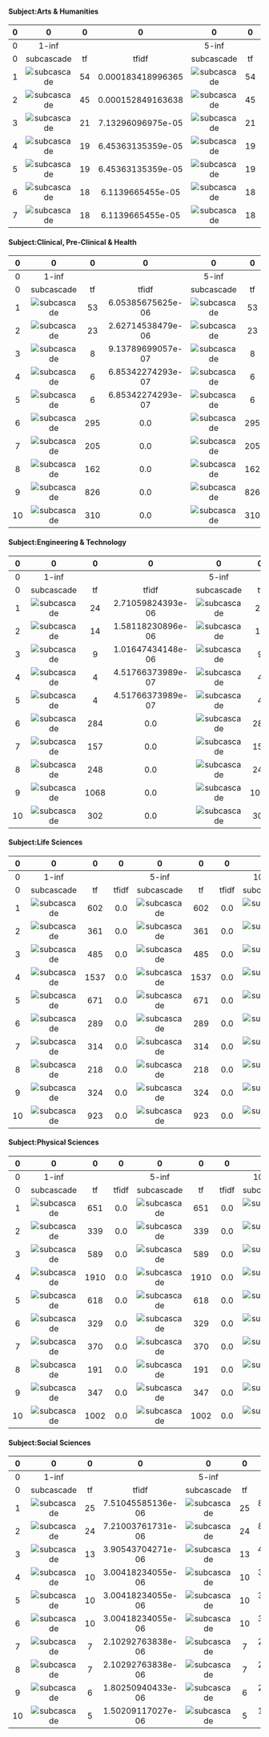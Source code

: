 #### Subject:Arts & Humanities
|0|0|0|0|0|0|0|0|0|0|0|0|0|0|0|0|0|0|0|0|0|0|0|0|0|
|:--------:|:--------:|:--------:|:--------:|:--------:|:--------:|:--------:|:--------:|:--------:|:--------:|:--------:|:--------:|:--------:|:--------:|:--------:|:--------:|:--------:|:--------:|:--------:|:--------:|:--------:|:--------:|:--------:|:--------:|:--------:|
|0|1-inf|||5-inf|||10-inf|||20-inf|||50-inf|||100-inf|||500-inf|||1000-inf|||
|0|subcascade|tf|tfidf|subcascade|tf|tfidf|subcascade|tf|tfidf|subcascade|tf|tfidf|subcascade|tf|tfidf|subcascade|tf|tfidf|subcascade|tf|tfidf|subcascade|tf|tfidf|
|1|![subcascade](subcascade/fig/subcas_66.jpg)|54|0.000183418996365|![subcascade](subcascade/fig/subcas_66.jpg)|54|0.000239614540457|![subcascade](subcascade/fig/subcas_66.jpg)|32|0.000238520208811|![subcascade](subcascade/fig/subcas_66.jpg)|13|0.000205180530257|![subcascade](subcascade/fig/subcas_215.jpg)|1|0.0|![subcascade](subcascade/fig/subcas_215.jpg)|1|0.0|![subcascade](subcascade/fig/subcas_24.jpg)|1|0.0|![subcascade](subcascade/fig/subcas_50.jpg)|1|0.0|
|2|![subcascade](subcascade/fig/subcas_81.jpg)|45|0.000152849163638|![subcascade](subcascade/fig/subcas_81.jpg)|45|0.000199678783714|![subcascade](subcascade/fig/subcas_81.jpg)|21|0.000156528887032|![subcascade](subcascade/fig/subcas_81.jpg)|7|0.000110481823984|![subcascade](subcascade/fig/subcas_210.jpg)|1|0.0|![subcascade](subcascade/fig/subcas_210.jpg)|1|0.0|![subcascade](subcascade/fig/subcas_10.jpg)|2|0.0|![subcascade](subcascade/fig/subcas_0.jpg)|4|0.0|
|3|![subcascade](subcascade/fig/subcas_109.jpg)|21|7.13296096975e-05|![subcascade](subcascade/fig/subcas_109.jpg)|21|9.31834323999e-05|![subcascade](subcascade/fig/subcas_109.jpg)|13|9.68988348293e-05|![subcascade](subcascade/fig/subcas_31.jpg)|7|0.000110481823984|![subcascade](subcascade/fig/subcas_218.jpg)|2|0.0|![subcascade](subcascade/fig/subcas_132.jpg)|1|0.0|![subcascade](subcascade/fig/subcas_39.jpg)|1|0.0|![subcascade](subcascade/fig/subcas_3.jpg)|2|0.0|
|4|![subcascade](subcascade/fig/subcas_114.jpg)|19|6.45363135359e-05|![subcascade](subcascade/fig/subcas_114.jpg)|19|8.43088197904e-05|![subcascade](subcascade/fig/subcas_31.jpg)|13|9.68988348293e-05|![subcascade](subcascade/fig/subcas_79.jpg)|7|0.000110481823984|![subcascade](subcascade/fig/subcas_132.jpg)|2|0.0|![subcascade](subcascade/fig/subcas_24.jpg)|8|0.0|![subcascade](subcascade/fig/subcas_20.jpg)|1|0.0|![subcascade](subcascade/fig/subcas_2.jpg)|2|0.0|
|5|![subcascade](subcascade/fig/subcas_117.jpg)|19|6.45363135359e-05|![subcascade](subcascade/fig/subcas_117.jpg)|19|8.43088197904e-05|![subcascade](subcascade/fig/subcas_79.jpg)|12|8.9445078304e-05|![subcascade](subcascade/fig/subcas_109.jpg)|5|7.89155885602e-05|![subcascade](subcascade/fig/subcas_131.jpg)|2|0.0|![subcascade](subcascade/fig/subcas_25.jpg)|1|0.0|![subcascade](subcascade/fig/subcas_58.jpg)|1|0.0|![subcascade](subcascade/fig/subcas_4.jpg)|3|0.0|
|6|![subcascade](subcascade/fig/subcas_193.jpg)|18|6.1139665455e-05|![subcascade](subcascade/fig/subcas_193.jpg)|18|7.98715134856e-05|![subcascade](subcascade/fig/subcas_117.jpg)|10|7.45375652533e-05|![subcascade](subcascade/fig/subcas_133.jpg)|3|4.73493531361e-05|![subcascade](subcascade/fig/subcas_136.jpg)|2|0.0|![subcascade](subcascade/fig/subcas_26.jpg)|5|0.0|![subcascade](subcascade/fig/subcas_22.jpg)|2|0.0|![subcascade](subcascade/fig/subcas_6.jpg)|2|0.0|
|7|![subcascade](subcascade/fig/subcas_88.jpg)|18|6.1139665455e-05|![subcascade](subcascade/fig/subcas_88.jpg)|18|7.98715134856e-05|![subcascade](subcascade/fig/subcas_112.jpg)|9|6.7083808728e-05|![subcascade](subcascade/fig/subcas_121.jpg)|3|4.73493531361e-05|![subcascade](subcascade/fig/subcas_139.jpg)|1|0.0|![subcascade](subcascade/fig/subcas_20.jpg)|34|0.0|![subcascade](subcascade/fig/subcas_0.jpg)|42|0.0|![subcascade](subcascade/fig/subcas_8.jpg)|2|0.0|
#### Subject:Clinical, Pre-Clinical & Health
|0|0|0|0|0|0|0|0|0|0|0|0|0|0|0|0|0|0|0|0|0|0|0|0|0|
|:--------:|:--------:|:--------:|:--------:|:--------:|:--------:|:--------:|:--------:|:--------:|:--------:|:--------:|:--------:|:--------:|:--------:|:--------:|:--------:|:--------:|:--------:|:--------:|:--------:|:--------:|:--------:|:--------:|:--------:|:--------:|
|0|1-inf|||5-inf|||10-inf|||20-inf|||50-inf|||100-inf|||500-inf|||1000-inf|||
|0|subcascade|tf|tfidf|subcascade|tf|tfidf|subcascade|tf|tfidf|subcascade|tf|tfidf|subcascade|tf|tfidf|subcascade|tf|tfidf|subcascade|tf|tfidf|subcascade|tf|tfidf|
|1|![subcascade](subcascade/fig/subcas_247.jpg)|53|6.05385675625e-06|![subcascade](subcascade/fig/subcas_247.jpg)|53|6.66271062994e-06|![subcascade](subcascade/fig/subcas_247.jpg)|42|6.77957541835e-06|![subcascade](subcascade/fig/subcas_247.jpg)|18|4.56059720759e-06|![subcascade](subcascade/fig/subcas_216.jpg)|31|0.0|![subcascade](subcascade/fig/subcas_216.jpg)|13|0.0|![subcascade](subcascade/fig/subcas_214.jpg)|1|0.0|![subcascade](subcascade/fig/subcas_215.jpg)|1|0.0|
|2|![subcascade](subcascade/fig/subcas_237.jpg)|23|2.62714538479e-06|![subcascade](subcascade/fig/subcas_237.jpg)|23|2.89136499035e-06|![subcascade](subcascade/fig/subcas_237.jpg)|11|1.77560308576e-06|![subcascade](subcascade/fig/subcas_273.jpg)|5|1.26683255767e-06|![subcascade](subcascade/fig/subcas_217.jpg)|14|0.0|![subcascade](subcascade/fig/subcas_217.jpg)|3|0.0|![subcascade](subcascade/fig/subcas_215.jpg)|2|0.0|![subcascade](subcascade/fig/subcas_219.jpg)|1|0.0|
|3|![subcascade](subcascade/fig/subcas_273.jpg)|8|9.13789699057e-07|![subcascade](subcascade/fig/subcas_273.jpg)|8|1.00569217056e-06|![subcascade](subcascade/fig/subcas_273.jpg)|8|1.29134769873e-06|![subcascade](subcascade/fig/subcas_237.jpg)|4|1.01346604613e-06|![subcascade](subcascade/fig/subcas_214.jpg)|24|0.0|![subcascade](subcascade/fig/subcas_214.jpg)|8|0.0|![subcascade](subcascade/fig/subcas_212.jpg)|1|0.0|![subcascade](subcascade/fig/subcas_133.jpg)|1|0.0|
|4|![subcascade](subcascade/fig/subcas_285.jpg)|6|6.85342274293e-07|![subcascade](subcascade/fig/subcas_285.jpg)|6|7.54269127918e-07|![subcascade](subcascade/fig/subcas_285.jpg)|3|4.84255387025e-07|![subcascade](subcascade/fig/subcas_285.jpg)|1|2.53366511533e-07|![subcascade](subcascade/fig/subcas_215.jpg)|83|0.0|![subcascade](subcascade/fig/subcas_215.jpg)|23|0.0|![subcascade](subcascade/fig/subcas_210.jpg)|1|0.0|![subcascade](subcascade/fig/subcas_132.jpg)|2|0.0|
|5|![subcascade](subcascade/fig/subcas_292.jpg)|6|6.85342274293e-07|![subcascade](subcascade/fig/subcas_292.jpg)|6|7.54269127918e-07|![subcascade](subcascade/fig/subcas_292.jpg)|1|1.61418462342e-07|![subcascade](subcascade/fig/subcas_216.jpg)|91|0.0|![subcascade](subcascade/fig/subcas_212.jpg)|42|0.0|![subcascade](subcascade/fig/subcas_212.jpg)|18|0.0|![subcascade](subcascade/fig/subcas_264.jpg)|1|0.0|![subcascade](subcascade/fig/subcas_130.jpg)|1|0.0|
|6|![subcascade](subcascade/fig/subcas_216.jpg)|295|0.0|![subcascade](subcascade/fig/subcas_216.jpg)|295|0.0|![subcascade](subcascade/fig/subcas_216.jpg)|178|0.0|![subcascade](subcascade/fig/subcas_217.jpg)|62|0.0|![subcascade](subcascade/fig/subcas_213.jpg)|16|0.0|![subcascade](subcascade/fig/subcas_213.jpg)|7|0.0|![subcascade](subcascade/fig/subcas_218.jpg)|1|0.0|![subcascade](subcascade/fig/subcas_138.jpg)|1|0.0|
|7|![subcascade](subcascade/fig/subcas_217.jpg)|205|0.0|![subcascade](subcascade/fig/subcas_217.jpg)|205|0.0|![subcascade](subcascade/fig/subcas_217.jpg)|155|0.0|![subcascade](subcascade/fig/subcas_214.jpg)|60|0.0|![subcascade](subcascade/fig/subcas_210.jpg)|23|0.0|![subcascade](subcascade/fig/subcas_210.jpg)|5|0.0|![subcascade](subcascade/fig/subcas_219.jpg)|2|0.0|![subcascade](subcascade/fig/subcas_93.jpg)|1|0.0|
|8|![subcascade](subcascade/fig/subcas_214.jpg)|162|0.0|![subcascade](subcascade/fig/subcas_214.jpg)|162|0.0|![subcascade](subcascade/fig/subcas_214.jpg)|100|0.0|![subcascade](subcascade/fig/subcas_215.jpg)|251|0.0|![subcascade](subcascade/fig/subcas_211.jpg)|10|0.0|![subcascade](subcascade/fig/subcas_211.jpg)|5|0.0|![subcascade](subcascade/fig/subcas_133.jpg)|13|0.0|![subcascade](subcascade/fig/subcas_24.jpg)|27|0.0|
|9|![subcascade](subcascade/fig/subcas_215.jpg)|826|0.0|![subcascade](subcascade/fig/subcas_215.jpg)|826|0.0|![subcascade](subcascade/fig/subcas_215.jpg)|508|0.0|![subcascade](subcascade/fig/subcas_212.jpg)|120|0.0|![subcascade](subcascade/fig/subcas_264.jpg)|22|0.0|![subcascade](subcascade/fig/subcas_264.jpg)|9|0.0|![subcascade](subcascade/fig/subcas_132.jpg)|5|0.0|![subcascade](subcascade/fig/subcas_25.jpg)|1|0.0|
|10|![subcascade](subcascade/fig/subcas_212.jpg)|310|0.0|![subcascade](subcascade/fig/subcas_212.jpg)|310|0.0|![subcascade](subcascade/fig/subcas_212.jpg)|211|0.0|![subcascade](subcascade/fig/subcas_213.jpg)|44|0.0|![subcascade](subcascade/fig/subcas_218.jpg)|37|0.0|![subcascade](subcascade/fig/subcas_218.jpg)|11|0.0|![subcascade](subcascade/fig/subcas_131.jpg)|2|0.0|![subcascade](subcascade/fig/subcas_26.jpg)|9|0.0|
#### Subject:Engineering & Technology
|0|0|0|0|0|0|0|0|0|0|0|0|0|0|0|0|0|0|0|0|0|0|0|0|0|
|:--------:|:--------:|:--------:|:--------:|:--------:|:--------:|:--------:|:--------:|:--------:|:--------:|:--------:|:--------:|:--------:|:--------:|:--------:|:--------:|:--------:|:--------:|:--------:|:--------:|:--------:|:--------:|:--------:|:--------:|:--------:|
|0|1-inf|||5-inf|||10-inf|||20-inf|||50-inf|||100-inf|||500-inf|||1000-inf|||
|0|subcascade|tf|tfidf|subcascade|tf|tfidf|subcascade|tf|tfidf|subcascade|tf|tfidf|subcascade|tf|tfidf|subcascade|tf|tfidf|subcascade|tf|tfidf|subcascade|tf|tfidf|
|1|![subcascade](subcascade/fig/subcas_290.jpg)|24|2.71059824393e-06|![subcascade](subcascade/fig/subcas_290.jpg)|24|3.03708323979e-06|![subcascade](subcascade/fig/subcas_290.jpg)|10|1.66002799789e-06|![subcascade](subcascade/fig/subcas_290.jpg)|5|1.31399419569e-06|![subcascade](subcascade/fig/subcas_216.jpg)|24|0.0|![subcascade](subcascade/fig/subcas_216.jpg)|9|0.0|![subcascade](subcascade/fig/subcas_214.jpg)|1|0.0|![subcascade](subcascade/fig/subcas_214.jpg)|1|0.0|
|2|![subcascade](subcascade/fig/subcas_110.jpg)|14|1.58118230896e-06|![subcascade](subcascade/fig/subcas_110.jpg)|14|1.77163188988e-06|![subcascade](subcascade/fig/subcas_110.jpg)|9|1.4940251981e-06|![subcascade](subcascade/fig/subcas_110.jpg)|3|7.88396517415e-07|![subcascade](subcascade/fig/subcas_217.jpg)|19|0.0|![subcascade](subcascade/fig/subcas_217.jpg)|4|0.0|![subcascade](subcascade/fig/subcas_215.jpg)|8|0.0|![subcascade](subcascade/fig/subcas_215.jpg)|1|0.0|
|3|![subcascade](subcascade/fig/subcas_273.jpg)|9|1.01647434148e-06|![subcascade](subcascade/fig/subcas_273.jpg)|9|1.13890621492e-06|![subcascade](subcascade/fig/subcas_273.jpg)|6|9.96016798733e-07|![subcascade](subcascade/fig/subcas_292.jpg)|2|5.25597678277e-07|![subcascade](subcascade/fig/subcas_214.jpg)|38|0.0|![subcascade](subcascade/fig/subcas_214.jpg)|18|0.0|![subcascade](subcascade/fig/subcas_212.jpg)|3|0.0|![subcascade](subcascade/fig/subcas_212.jpg)|1|0.0|
|4|![subcascade](subcascade/fig/subcas_285.jpg)|4|4.51766373989e-07|![subcascade](subcascade/fig/subcas_285.jpg)|4|5.06180539965e-07|![subcascade](subcascade/fig/subcas_292.jpg)|3|4.98008399366e-07|![subcascade](subcascade/fig/subcas_285.jpg)|1|2.62798839138e-07|![subcascade](subcascade/fig/subcas_215.jpg)|138|0.0|![subcascade](subcascade/fig/subcas_215.jpg)|61|0.0|![subcascade](subcascade/fig/subcas_213.jpg)|2|0.0|![subcascade](subcascade/fig/subcas_264.jpg)|2|0.0|
|5|![subcascade](subcascade/fig/subcas_292.jpg)|4|4.51766373989e-07|![subcascade](subcascade/fig/subcas_292.jpg)|4|5.06180539965e-07|![subcascade](subcascade/fig/subcas_285.jpg)|1|1.66002799789e-07|![subcascade](subcascade/fig/subcas_273.jpg)|1|2.62798839138e-07|![subcascade](subcascade/fig/subcas_212.jpg)|34|0.0|![subcascade](subcascade/fig/subcas_212.jpg)|15|0.0|![subcascade](subcascade/fig/subcas_210.jpg)|1|0.0|![subcascade](subcascade/fig/subcas_133.jpg)|6|0.0|
|6|![subcascade](subcascade/fig/subcas_216.jpg)|284|0.0|![subcascade](subcascade/fig/subcas_216.jpg)|284|0.0|![subcascade](subcascade/fig/subcas_216.jpg)|178|0.0|![subcascade](subcascade/fig/subcas_216.jpg)|91|0.0|![subcascade](subcascade/fig/subcas_213.jpg)|19|0.0|![subcascade](subcascade/fig/subcas_213.jpg)|9|0.0|![subcascade](subcascade/fig/subcas_165.jpg)|2|0.0|![subcascade](subcascade/fig/subcas_132.jpg)|1|0.0|
|7|![subcascade](subcascade/fig/subcas_217.jpg)|157|0.0|![subcascade](subcascade/fig/subcas_217.jpg)|157|0.0|![subcascade](subcascade/fig/subcas_217.jpg)|106|0.0|![subcascade](subcascade/fig/subcas_217.jpg)|50|0.0|![subcascade](subcascade/fig/subcas_210.jpg)|23|0.0|![subcascade](subcascade/fig/subcas_210.jpg)|13|0.0|![subcascade](subcascade/fig/subcas_264.jpg)|3|0.0|![subcascade](subcascade/fig/subcas_131.jpg)|4|0.0|
|8|![subcascade](subcascade/fig/subcas_214.jpg)|248|0.0|![subcascade](subcascade/fig/subcas_214.jpg)|248|0.0|![subcascade](subcascade/fig/subcas_214.jpg)|155|0.0|![subcascade](subcascade/fig/subcas_214.jpg)|81|0.0|![subcascade](subcascade/fig/subcas_211.jpg)|18|0.0|![subcascade](subcascade/fig/subcas_211.jpg)|11|0.0|![subcascade](subcascade/fig/subcas_133.jpg)|20|0.0|![subcascade](subcascade/fig/subcas_130.jpg)|2|0.0|
|9|![subcascade](subcascade/fig/subcas_215.jpg)|1068|0.0|![subcascade](subcascade/fig/subcas_215.jpg)|1068|0.0|![subcascade](subcascade/fig/subcas_215.jpg)|656|0.0|![subcascade](subcascade/fig/subcas_215.jpg)|374|0.0|![subcascade](subcascade/fig/subcas_264.jpg)|22|0.0|![subcascade](subcascade/fig/subcas_165.jpg)|10|0.0|![subcascade](subcascade/fig/subcas_132.jpg)|11|0.0|![subcascade](subcascade/fig/subcas_137.jpg)|1|0.0|
|10|![subcascade](subcascade/fig/subcas_212.jpg)|302|0.0|![subcascade](subcascade/fig/subcas_212.jpg)|302|0.0|![subcascade](subcascade/fig/subcas_212.jpg)|211|0.0|![subcascade](subcascade/fig/subcas_212.jpg)|115|0.0|![subcascade](subcascade/fig/subcas_218.jpg)|39|0.0|![subcascade](subcascade/fig/subcas_264.jpg)|7|0.0|![subcascade](subcascade/fig/subcas_131.jpg)|7|0.0|![subcascade](subcascade/fig/subcas_136.jpg)|1|0.0|
#### Subject:Life Sciences
|0|0|0|0|0|0|0|0|0|0|0|0|0|0|0|0|0|0|0|0|0|0|0|0|0|
|:--------:|:--------:|:--------:|:--------:|:--------:|:--------:|:--------:|:--------:|:--------:|:--------:|:--------:|:--------:|:--------:|:--------:|:--------:|:--------:|:--------:|:--------:|:--------:|:--------:|:--------:|:--------:|:--------:|:--------:|:--------:|
|0|1-inf|||5-inf|||10-inf|||20-inf|||50-inf|||100-inf|||500-inf|||1000-inf|||
|0|subcascade|tf|tfidf|subcascade|tf|tfidf|subcascade|tf|tfidf|subcascade|tf|tfidf|subcascade|tf|tfidf|subcascade|tf|tfidf|subcascade|tf|tfidf|subcascade|tf|tfidf|
|1|![subcascade](subcascade/fig/subcas_216.jpg)|602|0.0|![subcascade](subcascade/fig/subcas_216.jpg)|602|0.0|![subcascade](subcascade/fig/subcas_216.jpg)|374|0.0|![subcascade](subcascade/fig/subcas_216.jpg)|173|0.0|![subcascade](subcascade/fig/subcas_216.jpg)|62|0.0|![subcascade](subcascade/fig/subcas_216.jpg)|36|0.0|![subcascade](subcascade/fig/subcas_216.jpg)|3|0.0|![subcascade](subcascade/fig/subcas_216.jpg)|1|0.0|
|2|![subcascade](subcascade/fig/subcas_217.jpg)|361|0.0|![subcascade](subcascade/fig/subcas_217.jpg)|361|0.0|![subcascade](subcascade/fig/subcas_217.jpg)|245|0.0|![subcascade](subcascade/fig/subcas_217.jpg)|100|0.0|![subcascade](subcascade/fig/subcas_217.jpg)|32|0.0|![subcascade](subcascade/fig/subcas_217.jpg)|11|0.0|![subcascade](subcascade/fig/subcas_214.jpg)|3|0.0|![subcascade](subcascade/fig/subcas_215.jpg)|4|0.0|
|3|![subcascade](subcascade/fig/subcas_214.jpg)|485|0.0|![subcascade](subcascade/fig/subcas_214.jpg)|485|0.0|![subcascade](subcascade/fig/subcas_214.jpg)|304|0.0|![subcascade](subcascade/fig/subcas_214.jpg)|181|0.0|![subcascade](subcascade/fig/subcas_214.jpg)|80|0.0|![subcascade](subcascade/fig/subcas_214.jpg)|40|0.0|![subcascade](subcascade/fig/subcas_215.jpg)|10|0.0|![subcascade](subcascade/fig/subcas_212.jpg)|3|0.0|
|4|![subcascade](subcascade/fig/subcas_215.jpg)|1537|0.0|![subcascade](subcascade/fig/subcas_215.jpg)|1537|0.0|![subcascade](subcascade/fig/subcas_215.jpg)|960|0.0|![subcascade](subcascade/fig/subcas_215.jpg)|513|0.0|![subcascade](subcascade/fig/subcas_215.jpg)|206|0.0|![subcascade](subcascade/fig/subcas_215.jpg)|93|0.0|![subcascade](subcascade/fig/subcas_212.jpg)|6|0.0|![subcascade](subcascade/fig/subcas_210.jpg)|1|0.0|
|5|![subcascade](subcascade/fig/subcas_212.jpg)|671|0.0|![subcascade](subcascade/fig/subcas_212.jpg)|671|0.0|![subcascade](subcascade/fig/subcas_212.jpg)|466|0.0|![subcascade](subcascade/fig/subcas_212.jpg)|253|0.0|![subcascade](subcascade/fig/subcas_212.jpg)|80|0.0|![subcascade](subcascade/fig/subcas_212.jpg)|43|0.0|![subcascade](subcascade/fig/subcas_213.jpg)|1|0.0|![subcascade](subcascade/fig/subcas_264.jpg)|1|0.0|
|6|![subcascade](subcascade/fig/subcas_213.jpg)|289|0.0|![subcascade](subcascade/fig/subcas_213.jpg)|289|0.0|![subcascade](subcascade/fig/subcas_213.jpg)|218|0.0|![subcascade](subcascade/fig/subcas_213.jpg)|121|0.0|![subcascade](subcascade/fig/subcas_213.jpg)|38|0.0|![subcascade](subcascade/fig/subcas_213.jpg)|17|0.0|![subcascade](subcascade/fig/subcas_210.jpg)|4|0.0|![subcascade](subcascade/fig/subcas_219.jpg)|1|0.0|
|7|![subcascade](subcascade/fig/subcas_210.jpg)|314|0.0|![subcascade](subcascade/fig/subcas_210.jpg)|314|0.0|![subcascade](subcascade/fig/subcas_210.jpg)|204|0.0|![subcascade](subcascade/fig/subcas_210.jpg)|106|0.0|![subcascade](subcascade/fig/subcas_210.jpg)|46|0.0|![subcascade](subcascade/fig/subcas_210.jpg)|21|0.0|![subcascade](subcascade/fig/subcas_264.jpg)|4|0.0|![subcascade](subcascade/fig/subcas_133.jpg)|6|0.0|
|8|![subcascade](subcascade/fig/subcas_211.jpg)|218|0.0|![subcascade](subcascade/fig/subcas_211.jpg)|218|0.0|![subcascade](subcascade/fig/subcas_211.jpg)|139|0.0|![subcascade](subcascade/fig/subcas_211.jpg)|85|0.0|![subcascade](subcascade/fig/subcas_211.jpg)|23|0.0|![subcascade](subcascade/fig/subcas_211.jpg)|8|0.0|![subcascade](subcascade/fig/subcas_218.jpg)|2|0.0|![subcascade](subcascade/fig/subcas_132.jpg)|6|0.0|
|9|![subcascade](subcascade/fig/subcas_264.jpg)|324|0.0|![subcascade](subcascade/fig/subcas_264.jpg)|324|0.0|![subcascade](subcascade/fig/subcas_264.jpg)|232|0.0|![subcascade](subcascade/fig/subcas_264.jpg)|128|0.0|![subcascade](subcascade/fig/subcas_264.jpg)|48|0.0|![subcascade](subcascade/fig/subcas_264.jpg)|17|0.0|![subcascade](subcascade/fig/subcas_219.jpg)|3|0.0|![subcascade](subcascade/fig/subcas_131.jpg)|1|0.0|
|10|![subcascade](subcascade/fig/subcas_218.jpg)|923|0.0|![subcascade](subcascade/fig/subcas_218.jpg)|923|0.0|![subcascade](subcascade/fig/subcas_218.jpg)|577|0.0|![subcascade](subcascade/fig/subcas_218.jpg)|264|0.0|![subcascade](subcascade/fig/subcas_218.jpg)|94|0.0|![subcascade](subcascade/fig/subcas_218.jpg)|34|0.0|![subcascade](subcascade/fig/subcas_133.jpg)|35|0.0|![subcascade](subcascade/fig/subcas_130.jpg)|2|0.0|
#### Subject:Physical Sciences
|0|0|0|0|0|0|0|0|0|0|0|0|0|0|0|0|0|0|0|0|0|0|0|0|0|
|:--------:|:--------:|:--------:|:--------:|:--------:|:--------:|:--------:|:--------:|:--------:|:--------:|:--------:|:--------:|:--------:|:--------:|:--------:|:--------:|:--------:|:--------:|:--------:|:--------:|:--------:|:--------:|:--------:|:--------:|:--------:|
|0|1-inf|||5-inf|||10-inf|||20-inf|||50-inf|||100-inf|||500-inf|||1000-inf|||
|0|subcascade|tf|tfidf|subcascade|tf|tfidf|subcascade|tf|tfidf|subcascade|tf|tfidf|subcascade|tf|tfidf|subcascade|tf|tfidf|subcascade|tf|tfidf|subcascade|tf|tfidf|
|1|![subcascade](subcascade/fig/subcas_216.jpg)|651|0.0|![subcascade](subcascade/fig/subcas_216.jpg)|651|0.0|![subcascade](subcascade/fig/subcas_216.jpg)|377|0.0|![subcascade](subcascade/fig/subcas_216.jpg)|184|0.0|![subcascade](subcascade/fig/subcas_216.jpg)|65|0.0|![subcascade](subcascade/fig/subcas_216.jpg)|22|0.0|![subcascade](subcascade/fig/subcas_216.jpg)|1|0.0|![subcascade](subcascade/fig/subcas_216.jpg)|1|0.0|
|2|![subcascade](subcascade/fig/subcas_217.jpg)|339|0.0|![subcascade](subcascade/fig/subcas_217.jpg)|339|0.0|![subcascade](subcascade/fig/subcas_217.jpg)|214|0.0|![subcascade](subcascade/fig/subcas_217.jpg)|84|0.0|![subcascade](subcascade/fig/subcas_217.jpg)|23|0.0|![subcascade](subcascade/fig/subcas_217.jpg)|5|0.0|![subcascade](subcascade/fig/subcas_214.jpg)|4|0.0|![subcascade](subcascade/fig/subcas_214.jpg)|1|0.0|
|3|![subcascade](subcascade/fig/subcas_214.jpg)|589|0.0|![subcascade](subcascade/fig/subcas_214.jpg)|589|0.0|![subcascade](subcascade/fig/subcas_214.jpg)|340|0.0|![subcascade](subcascade/fig/subcas_214.jpg)|184|0.0|![subcascade](subcascade/fig/subcas_214.jpg)|68|0.0|![subcascade](subcascade/fig/subcas_214.jpg)|36|0.0|![subcascade](subcascade/fig/subcas_215.jpg)|8|0.0|![subcascade](subcascade/fig/subcas_215.jpg)|3|0.0|
|4|![subcascade](subcascade/fig/subcas_215.jpg)|1910|0.0|![subcascade](subcascade/fig/subcas_215.jpg)|1910|0.0|![subcascade](subcascade/fig/subcas_215.jpg)|1108|0.0|![subcascade](subcascade/fig/subcas_215.jpg)|556|0.0|![subcascade](subcascade/fig/subcas_215.jpg)|192|0.0|![subcascade](subcascade/fig/subcas_215.jpg)|77|0.0|![subcascade](subcascade/fig/subcas_212.jpg)|4|0.0|![subcascade](subcascade/fig/subcas_212.jpg)|2|0.0|
|5|![subcascade](subcascade/fig/subcas_212.jpg)|618|0.0|![subcascade](subcascade/fig/subcas_212.jpg)|618|0.0|![subcascade](subcascade/fig/subcas_212.jpg)|398|0.0|![subcascade](subcascade/fig/subcas_212.jpg)|206|0.0|![subcascade](subcascade/fig/subcas_212.jpg)|65|0.0|![subcascade](subcascade/fig/subcas_212.jpg)|29|0.0|![subcascade](subcascade/fig/subcas_213.jpg)|3|0.0|![subcascade](subcascade/fig/subcas_210.jpg)|1|0.0|
|6|![subcascade](subcascade/fig/subcas_213.jpg)|329|0.0|![subcascade](subcascade/fig/subcas_213.jpg)|329|0.0|![subcascade](subcascade/fig/subcas_213.jpg)|230|0.0|![subcascade](subcascade/fig/subcas_213.jpg)|123|0.0|![subcascade](subcascade/fig/subcas_213.jpg)|38|0.0|![subcascade](subcascade/fig/subcas_213.jpg)|19|0.0|![subcascade](subcascade/fig/subcas_210.jpg)|3|0.0|![subcascade](subcascade/fig/subcas_264.jpg)|2|0.0|
|7|![subcascade](subcascade/fig/subcas_210.jpg)|370|0.0|![subcascade](subcascade/fig/subcas_210.jpg)|370|0.0|![subcascade](subcascade/fig/subcas_210.jpg)|225|0.0|![subcascade](subcascade/fig/subcas_210.jpg)|122|0.0|![subcascade](subcascade/fig/subcas_210.jpg)|48|0.0|![subcascade](subcascade/fig/subcas_210.jpg)|18|0.0|![subcascade](subcascade/fig/subcas_165.jpg)|2|0.0|![subcascade](subcascade/fig/subcas_219.jpg)|1|0.0|
|8|![subcascade](subcascade/fig/subcas_211.jpg)|191|0.0|![subcascade](subcascade/fig/subcas_211.jpg)|191|0.0|![subcascade](subcascade/fig/subcas_211.jpg)|123|0.0|![subcascade](subcascade/fig/subcas_211.jpg)|67|0.0|![subcascade](subcascade/fig/subcas_211.jpg)|25|0.0|![subcascade](subcascade/fig/subcas_211.jpg)|10|0.0|![subcascade](subcascade/fig/subcas_264.jpg)|3|0.0|![subcascade](subcascade/fig/subcas_133.jpg)|12|0.0|
|9|![subcascade](subcascade/fig/subcas_264.jpg)|347|0.0|![subcascade](subcascade/fig/subcas_264.jpg)|347|0.0|![subcascade](subcascade/fig/subcas_264.jpg)|220|0.0|![subcascade](subcascade/fig/subcas_264.jpg)|100|0.0|![subcascade](subcascade/fig/subcas_264.jpg)|44|0.0|![subcascade](subcascade/fig/subcas_264.jpg)|17|0.0|![subcascade](subcascade/fig/subcas_218.jpg)|1|0.0|![subcascade](subcascade/fig/subcas_132.jpg)|8|0.0|
|10|![subcascade](subcascade/fig/subcas_218.jpg)|1002|0.0|![subcascade](subcascade/fig/subcas_218.jpg)|1002|0.0|![subcascade](subcascade/fig/subcas_218.jpg)|576|0.0|![subcascade](subcascade/fig/subcas_218.jpg)|246|0.0|![subcascade](subcascade/fig/subcas_218.jpg)|70|0.0|![subcascade](subcascade/fig/subcas_218.jpg)|31|0.0|![subcascade](subcascade/fig/subcas_219.jpg)|2|0.0|![subcascade](subcascade/fig/subcas_131.jpg)|3|0.0|
#### Subject:Social Sciences
|0|0|0|0|0|0|0|0|0|0|0|0|0|0|0|0|0|0|0|0|0|0|0|0|0|
|:--------:|:--------:|:--------:|:--------:|:--------:|:--------:|:--------:|:--------:|:--------:|:--------:|:--------:|:--------:|:--------:|:--------:|:--------:|:--------:|:--------:|:--------:|:--------:|:--------:|:--------:|:--------:|:--------:|:--------:|:--------:|
|0|1-inf|||5-inf|||10-inf|||20-inf|||50-inf|||100-inf|||500-inf|||1000-inf|||
|0|subcascade|tf|tfidf|subcascade|tf|tfidf|subcascade|tf|tfidf|subcascade|tf|tfidf|subcascade|tf|tfidf|subcascade|tf|tfidf|subcascade|tf|tfidf|subcascade|tf|tfidf|
|1|![subcascade](subcascade/fig/subcas_269.jpg)|25|7.51045585136e-06|![subcascade](subcascade/fig/subcas_269.jpg)|25|8.42721068903e-06|![subcascade](subcascade/fig/subcas_269.jpg)|15|6.61636520715e-06|![subcascade](subcascade/fig/subcas_262.jpg)|8|5.58431230511e-06|![subcascade](subcascade/fig/subcas_216.jpg)|13|0.0|![subcascade](subcascade/fig/subcas_216.jpg)|7|0.0|![subcascade](subcascade/fig/subcas_214.jpg)|1|0.0|![subcascade](subcascade/fig/subcas_215.jpg)|1|0.0|
|2|![subcascade](subcascade/fig/subcas_262.jpg)|24|7.21003761731e-06|![subcascade](subcascade/fig/subcas_262.jpg)|24|8.09012226147e-06|![subcascade](subcascade/fig/subcas_262.jpg)|13|5.73418317953e-06|![subcascade](subcascade/fig/subcas_269.jpg)|5|3.4901951907e-06|![subcascade](subcascade/fig/subcas_217.jpg)|5|0.0|![subcascade](subcascade/fig/subcas_217.jpg)|1|0.0|![subcascade](subcascade/fig/subcas_215.jpg)|1|0.0|![subcascade](subcascade/fig/subcas_138.jpg)|1|0.0|
|3|![subcascade](subcascade/fig/subcas_290.jpg)|13|3.90543704271e-06|![subcascade](subcascade/fig/subcas_290.jpg)|13|4.38214955829e-06|![subcascade](subcascade/fig/subcas_282.jpg)|8|3.52872811048e-06|![subcascade](subcascade/fig/subcas_282.jpg)|4|2.79215615256e-06|![subcascade](subcascade/fig/subcas_214.jpg)|8|0.0|![subcascade](subcascade/fig/subcas_214.jpg)|4|0.0|![subcascade](subcascade/fig/subcas_133.jpg)|3|0.0|![subcascade](subcascade/fig/subcas_24.jpg)|9|0.0|
|4|![subcascade](subcascade/fig/subcas_282.jpg)|10|3.00418234055e-06|![subcascade](subcascade/fig/subcas_282.jpg)|10|3.37088427561e-06|![subcascade](subcascade/fig/subcas_249.jpg)|7|3.08763709667e-06|![subcascade](subcascade/fig/subcas_295.jpg)|2|1.39607807628e-06|![subcascade](subcascade/fig/subcas_215.jpg)|31|0.0|![subcascade](subcascade/fig/subcas_215.jpg)|14|0.0|![subcascade](subcascade/fig/subcas_132.jpg)|2|0.0|![subcascade](subcascade/fig/subcas_26.jpg)|3|0.0|
|5|![subcascade](subcascade/fig/subcas_291.jpg)|10|3.00418234055e-06|![subcascade](subcascade/fig/subcas_291.jpg)|10|3.37088427561e-06|![subcascade](subcascade/fig/subcas_290.jpg)|5|2.20545506905e-06|![subcascade](subcascade/fig/subcas_290.jpg)|2|1.39607807628e-06|![subcascade](subcascade/fig/subcas_212.jpg)|13|0.0|![subcascade](subcascade/fig/subcas_212.jpg)|7|0.0|![subcascade](subcascade/fig/subcas_131.jpg)|2|0.0|![subcascade](subcascade/fig/subcas_27.jpg)|1|0.0|
|6|![subcascade](subcascade/fig/subcas_249.jpg)|10|3.00418234055e-06|![subcascade](subcascade/fig/subcas_249.jpg)|10|3.37088427561e-06|![subcascade](subcascade/fig/subcas_291.jpg)|4|1.76436405524e-06|![subcascade](subcascade/fig/subcas_234.jpg)|2|1.39607807628e-06|![subcascade](subcascade/fig/subcas_213.jpg)|6|0.0|![subcascade](subcascade/fig/subcas_213.jpg)|3|0.0|![subcascade](subcascade/fig/subcas_134.jpg)|1|0.0|![subcascade](subcascade/fig/subcas_20.jpg)|17|0.0|
|7|![subcascade](subcascade/fig/subcas_170.jpg)|7|2.10292763838e-06|![subcascade](subcascade/fig/subcas_170.jpg)|7|2.35961899293e-06|![subcascade](subcascade/fig/subcas_170.jpg)|4|1.76436405524e-06|![subcascade](subcascade/fig/subcas_291.jpg)|1|6.98039038139e-07|![subcascade](subcascade/fig/subcas_210.jpg)|11|0.0|![subcascade](subcascade/fig/subcas_210.jpg)|4|0.0|![subcascade](subcascade/fig/subcas_138.jpg)|1|0.0|![subcascade](subcascade/fig/subcas_21.jpg)|4|0.0|
|8|![subcascade](subcascade/fig/subcas_181.jpg)|7|2.10292763838e-06|![subcascade](subcascade/fig/subcas_181.jpg)|7|2.35961899293e-06|![subcascade](subcascade/fig/subcas_181.jpg)|4|1.76436405524e-06|![subcascade](subcascade/fig/subcas_170.jpg)|1|6.98039038139e-07|![subcascade](subcascade/fig/subcas_211.jpg)|3|0.0|![subcascade](subcascade/fig/subcas_211.jpg)|1|0.0|![subcascade](subcascade/fig/subcas_24.jpg)|59|0.0|![subcascade](subcascade/fig/subcas_22.jpg)|45|0.0|
|9|![subcascade](subcascade/fig/subcas_234.jpg)|6|1.80250940433e-06|![subcascade](subcascade/fig/subcas_234.jpg)|6|2.02253056537e-06|![subcascade](subcascade/fig/subcas_295.jpg)|3|1.32327304143e-06|![subcascade](subcascade/fig/subcas_249.jpg)|1|6.98039038139e-07|![subcascade](subcascade/fig/subcas_264.jpg)|4|0.0|![subcascade](subcascade/fig/subcas_264.jpg)|1|0.0|![subcascade](subcascade/fig/subcas_26.jpg)|24|0.0|![subcascade](subcascade/fig/subcas_23.jpg)|1|0.0|
|10|![subcascade](subcascade/fig/subcas_295.jpg)|5|1.50209117027e-06|![subcascade](subcascade/fig/subcas_295.jpg)|5|1.68544213781e-06|![subcascade](subcascade/fig/subcas_234.jpg)|3|1.32327304143e-06|![subcascade](subcascade/fig/subcas_181.jpg)|1|6.98039038139e-07|![subcascade](subcascade/fig/subcas_218.jpg)|24|0.0|![subcascade](subcascade/fig/subcas_218.jpg)|6|0.0|![subcascade](subcascade/fig/subcas_27.jpg)|3|0.0|![subcascade](subcascade/fig/subcas_160.jpg)|2|0.0|

